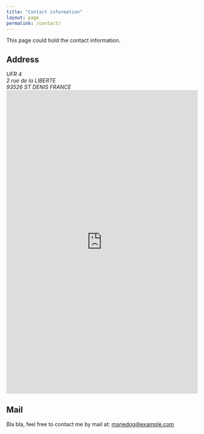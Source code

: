 ```yaml
---
title: "Contact information"
layout: page
permalink: /contact/
---
```


This page could hold the contact information.

## Address

<address>
  UFR 4<br />
  2 rue de la LIBERTE<br />
  93526 ST DENIS FRANCE
</address>

<iframe src="https://www.google.com/maps/embed?pb=!1m18!1m12!1m3!1d10447.584500106022!2d2.354773456753722!3d48.944919045211655!2m3!1f0!2f0!3f0!3m2!1i1024!2i768!4f13.1!3m3!1m2!1s0x47e6695017810e3d%3A0x95196baf9263e53a!2sUniversity+Paris+8!5e0!3m2!1sen!2sch!4v1529411540178"
width="100%" height="800em" frameborder="0" style="border:0" allowfullscreen></iframe>

<!--
<iframe src="https://www.google.com/maps/embed?pb=!1m18!1m12!1m3!1d10447.584500106022!2d2.354773456753722!3d48.944919045211655!2m3!1f0!2f0!3f0!3m2!1i1024!2i768!4f13.1!3m3!1m2!1s0x47e6695017810e3d%3A0x95196baf9263e53a!2sUniversity+Paris+8!5e0!3m2!1sen!2sch!4v1529411540178"
width="600" height="450" frameborder="0" style="border:0" allowfullscreen></iframe>
-->

## Mail

Bla bla, feel free to contact me by mail at:
<a href="mailto:{{- site.email -}}"><span class="label">mariedog@example.com</span></a>
